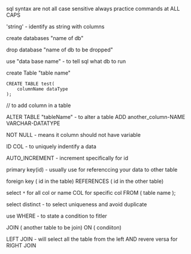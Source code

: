 sql syntax are not all case sensitive
always practice commands at ALL CAPS

'string' - identify as string with columns

create databases "name of db"

drop database "name of db to be dropped"

use "data base name" - to tell sql what db to run

create Table "table name"

```
CREATE TABLE test(
    columnName dataType
);
```

// to add column in a table

ALTER TABLE "tableName" - to alter a table
ADD another_column-NAME VARCHAR-DATATYPE

NOT NULL - means it column should not have variable

ID COL - to uniquely indentify a data

AUTO_INCREMENT - increment specifically for id

primary key(id) - usually use for referenccing your data to other table

foreign key ( id in the table) REFERENCES ( id in the other table)

select `*` for all col or name COL for specific col FROM ( table name );

select distinct - to select uniqueness and avoid duplicate

use WHERE - to state a condition to fitler

JOIN ( another table to be join) ON ( condiiton)

LEFT JOIN - will select all the table from the left AND revere versa for RIGHT JOIN
